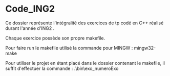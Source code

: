 # Code_ING2
Ce dossier représente l'intégralité des exercices de tp codé en C++ réalisé durant l'année d'ING2
.

Chaque exercice possède son propre makefile.

Pour faire run le makefile utilisé la commande pour MINGW : mingw32-make

Pour utiliser le projet en étant placé dans le dossier contenant le makefile, il suffit d'effectuer la commande : .\bin\exo_numeroExo


